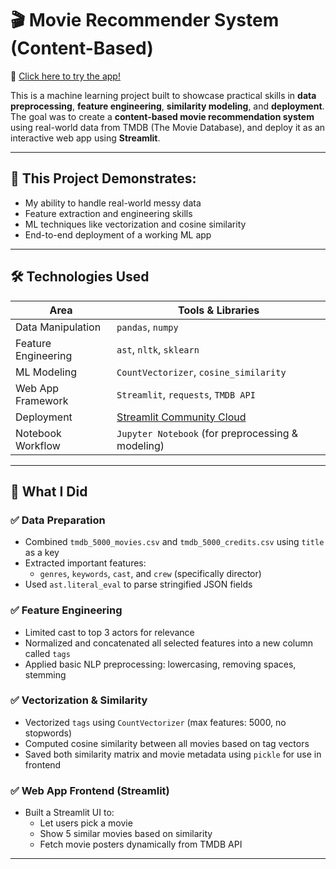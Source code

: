 # 🎬 Movie Recommender System (Content-Based)

🚀 [Click here to try the app!](https://movie-recommendation-system-abenrqsj3l2tojpxhqrdcw.streamlit.app/)

This is a machine learning project built to showcase practical skills in **data preprocessing**, **feature engineering**, **similarity modeling**, and **deployment**. The goal was to create a **content-based movie recommendation system** using real-world data from TMDB (The Movie Database), and deploy it as an interactive web app using **Streamlit**.

---

## 💼 This Project Demonstrates:

- My ability to handle real-world messy data
- Feature extraction and engineering skills
- ML techniques like vectorization and cosine similarity
- End-to-end deployment of a working ML app

---

## 🛠️ Technologies Used

| Area               | Tools & Libraries                                |
|--------------------|--------------------------------------------------|
| Data Manipulation  | `pandas`, `numpy`                                |
| Feature Engineering| `ast`, `nltk`, `sklearn`                         |
| ML Modeling        | `CountVectorizer`, `cosine_similarity`           |
| Web App Framework  | `Streamlit`, `requests`, `TMDB API`              |
| Deployment         | [Streamlit Community Cloud](https://streamlit.io/cloud) |
| Notebook Workflow  | `Jupyter Notebook` (for preprocessing & modeling) |

---

## 🧠 What I Did

### ✅ Data Preparation
- Combined `tmdb_5000_movies.csv` and `tmdb_5000_credits.csv` using `title` as a key
- Extracted important features:
  - `genres`, `keywords`, `cast`, and `crew` (specifically director)
- Used `ast.literal_eval` to parse stringified JSON fields

### ✅ Feature Engineering
- Limited cast to top 3 actors for relevance
- Normalized and concatenated all selected features into a new column called `tags`
- Applied basic NLP preprocessing: lowercasing, removing spaces, stemming

### ✅ Vectorization & Similarity
- Vectorized `tags` using `CountVectorizer` (max features: 5000, no stopwords)
- Computed cosine similarity between all movies based on tag vectors
- Saved both similarity matrix and movie metadata using `pickle` for use in frontend

### ✅ Web App Frontend (Streamlit)
- Built a Streamlit UI to:
  - Let users pick a movie
  - Show 5 similar movies based on similarity
  - Fetch movie posters dynamically from TMDB API

---



